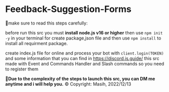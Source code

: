# Feedback-Suggestion-Forms
🚀make sure to read this steps carefully:

before run this src you must **install node.js v16 or higher** then use ```npm init -y``` in your terminal for create package,json file and then use `npm install` to install all requirment package.

create index.js file for online and process your bot with ```client.login(TOKEN)``` and some information that you can find in https://discord.js.guide/
this src made with Event and Commands Handler and Slash commands so you need to register them

**📩Due to the complexity of the steps to launch this src, you can DM me anytime and i will help you.**
© Copyright: Masih, 2022/12/13
